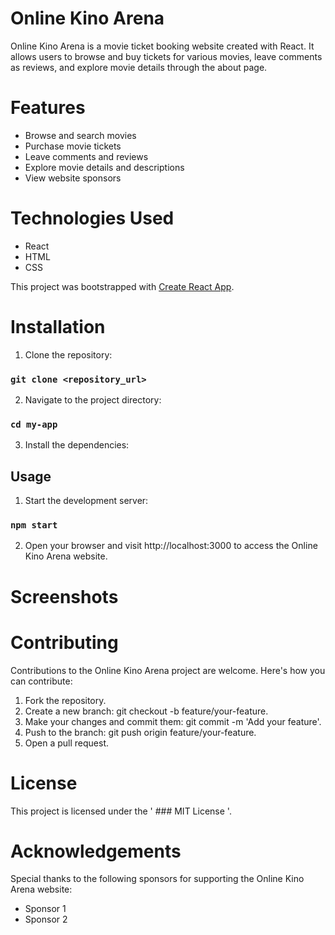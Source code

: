 # Online Kino Arena
Online Kino Arena is a movie ticket booking website created with React. It allows users to browse and buy tickets for various movies, leave comments as reviews, and explore movie details through the about page.

# Features
* Browse and search movies
* Purchase movie tickets
* Leave comments and reviews
* Explore movie details and descriptions
* View website sponsors

# Technologies Used
* React
* HTML
* CSS

This project was bootstrapped with [Create React App](https://github.com/facebook/create-react-app).

# Installation

1. Clone the repository:

### `git clone <repository_url>`

2. Navigate to the project directory:

### `cd my-app`

3. Install the dependencies:

## Usage

1. Start the development server:

### `npm start`

2. Open your browser and visit http://localhost:3000 to access the Online Kino Arena website.


# Screenshots


# Contributing

Contributions to the Online Kino Arena project are welcome. Here's how you can contribute:

1. Fork the repository.
2. Create a new branch: git checkout -b feature/your-feature.
3. Make your changes and commit them: git commit -m 'Add your feature'.
4. Push to the branch: git push origin feature/your-feature.
5. Open a pull request.

# License

This project is licensed under the ' ### MIT License '.
                                   

# Acknowledgements

Special thanks to the following sponsors for supporting the Online Kino Arena website:

* Sponsor 1
* Sponsor 2


